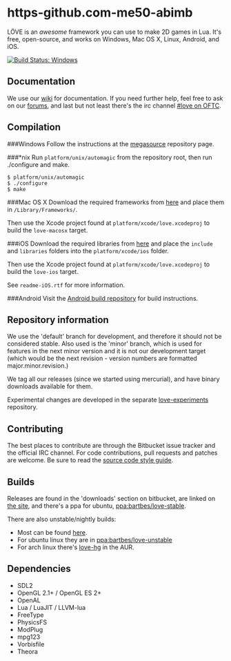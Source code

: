 # https-github.com-me50-abimb
LÖVE is an *awesome* framework you can use to make 2D games in Lua. It's free, open-source, and works on Windows, Mac OS X, Linux, Android, and iOS.

[![Build Status: Windows](https://ci.appveyor.com/api/projects/status/u1a69u5o5ej1pus4?svg=true)](https://ci.appveyor.com/project/AlexSzpakowski/love)

Documentation
-------------

We use our [wiki][wiki] for documentation.
If you need further help, feel free to ask on our [forums][forums], and last but not least there's the irc channel [#love on OFTC][irc].

Compilation
-----------

###Windows
Follow the instructions at the [megasource][megasource] repository page.

###*nix
Run `platform/unix/automagic` from the repository root, then run ./configure and make.

	$ platform/unix/automagic
	$ ./configure
	$ make

###Mac OS X
Download the required frameworks from [here][dependencies] and place them in `/Library/Frameworks/`.

Then use the Xcode project found at `platform/xcode/love.xcodeproj` to build the `love-macosx` target.

###iOS
Download the required libraries from [here][dependencies-ios] and place the `include` and `libraries` folders
into the `platform/xcode/ios` folder.

Then use the Xcode project found at `platform/xcode/love.xcodeproj` to build the `love-ios` target.

See `readme-iOS.rtf` for more information.

###Android
Visit the [Android build repository][android-repository] for build instructions.

Repository information
----------------------

We use the 'default' branch for development, and therefore it should not be considered stable.
Also used is the 'minor' branch, which is used for features in the next minor version and it is
not our development target (which would be the next revision - version numbers are formatted major.minor.revision.)

We tag all our releases (since we started using mercurial), and have binary downloads available for them.

Experimental changes are developed in the separate [love-experiments][love-experiments] repository.

Contributing
------------

The best places to contribute are through the Bitbucket issue tracker and the official IRC channel.
For code contributions, pull requests and patches are welcome. Be sure to read the [source code style guide][codestyle].

Builds
------

Releases are found in the 'downloads' section on bitbucket, are linked on [the site][site],
and there's a ppa for ubuntu, [ppa:bartbes/love-stable][stableppa].

There are also unstable/nightly builds:

- Most can be found [here][builds].
- For ubuntu linux they are in [ppa:bartbes/love-unstable][unstableppa]
- For arch linux there's [love-hg][aur] in the AUR.

Dependencies
------------

- SDL2
- OpenGL 2.1+ / OpenGL ES 2+
- OpenAL
- Lua / LuaJIT / LLVM-lua
- FreeType
- PhysicsFS
- ModPlug
- mpg123
- Vorbisfile
- Theora

[site]: http://love2d.org
[wiki]: http://love2d.org/wiki
[forums]: http://love2d.org/forums
[irc]: irc://irc.oftc.net/love
[dependencies]: http://love2d.org/sdk
[dependencies-ios]: https://bitbucket.org/rude/love/downloads/love-0.10.0-ios-libraries.zip
[megasource]: https://bitbucket.org/rude/megasource
[builds]: http://love2d.org/builds
[stableppa]: https://launchpad.net/~bartbes/+archive/love-stable
[unstableppa]: https://launchpad.net/~bartbes/+archive/love-unstable
[aur]: http://aur.archlinux.org/packages/love-hg
[love-experiments]: https://bitbucket.org/bartbes/love-experiments
[codestyle]: https://love2d.org/wiki/Code_Style
[android-repository]: https://bitbucket.org/MartinFelis/love-android-sdl2
